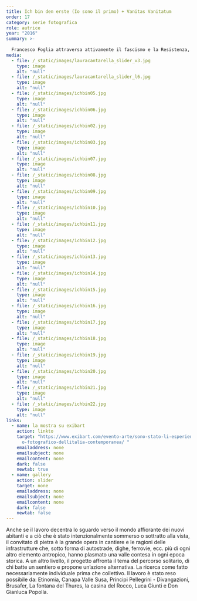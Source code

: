 ```yaml
---
title: Ich bin den erste (Io sono il primo) + Vanitas Vanitatum
order: 17
category: serie fotografica
role: autrice
year: "2016"
summary: >-
  
  Francesco Foglia attraversa attivamente il fascismo e la Resistenza, sopravvive a due campi di sterminio e opera in due continenti. La sua storia, straordinaria per intensità e contraddizioni, affonda le radici, insieme a molte altre, nell’Ospizio del Moncenisio, fondato da Ludovico il Pio nell’anno 814, poi raso al suolo e sommerso dalle acque del lago artificiale della diga nel 1969. Esempio paradigmatico di pulizia culturale, di cancellazione di un luogo.
media:
  - file: /_static/images/lauracantarella_slider_v3.jpg
    type: image
    alt: "null"
  - file: /_static/images/lauracantarella_slider_l6.jpg
    type: image
    alt: "null"
  - file: /_static/images/ichbin05.jpg
    type: image
    alt: "null"
  - file: /_static/images/ichbin06.jpg
    type: image
    alt: "null"
  - file: /_static/images/ichbin02.jpg
    type: image
    alt: "null"
  - file: /_static/images/ichbin03.jpg
    type: image
    alt: "null"
  - file: /_static/images/ichbin07.jpg
    type: image
    alt: "null"
  - file: /_static/images/ichbin08.jpg
    type: image
    alt: "null"
  - file: /_static/images/ichbin09.jpg
    type: image
    alt: "null"
  - file: /_static/images/ichbin10.jpg
    type: image
    alt: "null"
  - file: /_static/images/ichbin11.jpg
    type: image
    alt: "null"
  - file: /_static/images/ichbin12.jpg
    type: image
    alt: "null"
  - file: /_static/images/ichbin13.jpg
    type: image
    alt: "null"
  - file: /_static/images/ichbin14.jpg
    type: image
    alt: "null"
  - file: /_static/images/ichbin15.jpg
    type: image
    alt: "null"
  - file: /_static/images/ichbin16.jpg
    type: image
    alt: "null"
  - file: /_static/images/ichbin17.jpg
    type: image
    alt: "null"
  - file: /_static/images/ichbin18.jpg
    type: image
    alt: "null"
  - file: /_static/images/ichbin19.jpg
    type: image
    alt: "null"
  - file: /_static/images/ichbin20.jpg
    type: image
    alt: "null"
  - file: /_static/images/ichbin21.jpg
    type: image
    alt: "null"
  - file: /_static/images/ichbin22.jpg
    type: image
    alt: "null"
links:
  - name: la mostra su exibart
    action: linkto
    target: "https://www.exibart.com/evento-arte/sono-stato-li-esperienze-di-riliev\
      o-fotografico-dellitalia-contemporanea/ "
    emailaddress: none
    emailsubject: none
    emailcontent: none
    dark: false
    newtab: true
  - name: gallery
    action: slider
    target: none
    emailaddress: none
    emailsubject: none
    emailcontent: none
    dark: false
    newtab: false
---
```

Anche se il lavoro decentra lo sguardo verso il mondo affiorante dei nuovi abitanti e a ciò che è stato intenzionalmente sommerso o sottratto alla vista, il convitato di pietra è la grande opera in cantiere e le ragioni delle infrastrutture che, sotto forma di autostrade, dighe, ferrovie, ecc. più di ogni altro elemento antropico, hanno plasmato una valle contesa in ogni epoca storica. A un altro livello, il progetto affronta il tema del percorso solitario, di chi batte un sentiero e propone un’azione alternativa. La ricerca come fatto necessariamente individuale prima che collettivo. Il lavoro è stato reso possibile da: Etinomia, Canapa Valle Susa, Principi Pellegrini - Divangazioni, Brusafer, La fontana del Thures, la casina del Rocco, Luca Giunti e Don Gianluca Popolla.
